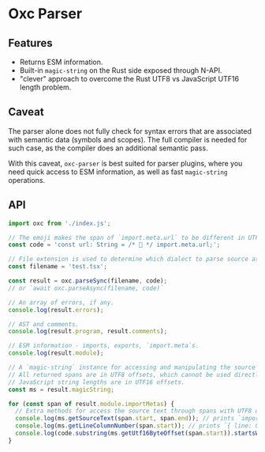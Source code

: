 # Oxc Parser

## Features

- Returns ESM information.
- Built-in `magic-string` on the Rust side exposed through N-API.
- "clever" approach to overcome the Rust UTF8 vs JavaScript UTF16 length problem.

## Caveat

The parser alone does not fully check for syntax errors that are associated with semantic data (symbols and scopes).
The full compiler is needed for such case, as the compiler does an additional semantic pass.

With this caveat, `oxc-parser` is best suited for parser plugins,
where you need quick access to ESM information, as well as fast `magic-string` operations.

## API

```javascript
import oxc from './index.js';

// The emoji makes the span of `import.meta.url` to be different in UTF8 and UTF16.
const code = 'const url: String = /* 🤨 */ import.meta.url;';

// File extension is used to determine which dialect to parse source as.
const filename = 'test.tsx';

const result = oxc.parseSync(filename, code);
// or `await oxc.parseAsync(filename, code)`

// An array of errors, if any.
console.log(result.errors);

// AST and comments.
console.log(result.program, result.comments);

// ESM information - imports, exports, `import.meta`s.
console.log(result.module);

// A `magic-string` instance for accessing and manipulating the source text.
// All returned spans are in UTF8 offsets, which cannot be used directly on our JavaScript.
// JavaScript string lengths are in UTF16 offsets.
const ms = result.magicString;

for (const span of result.module.importMetas) {
  // Extra methods for access the source text through spans with UTF8 offsets.
  console.log(ms.getSourceText(span.start, span.end)); // prints `import.meta`
  console.log(ms.getLineColumnNumber(span.start)); // prints `{ line: 0, column: 20 }`
  console.log(code.substring(ms.getUtf16ByteOffset(span.start)).startsWith('import.meta.url')); // prints `true`
}
```
